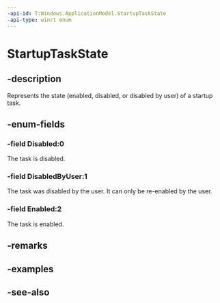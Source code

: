 ```yaml
---
-api-id: T:Windows.ApplicationModel.StartupTaskState
-api-type: winrt enum
---
```


<!-- Enumeration syntax
public enum Windows.ApplicationModel.StartupTaskState : int
-->

# StartupTaskState

## -description
Represents the state (enabled, disabled, or disabled by user) of a startup task.

## -enum-fields
### -field Disabled:0
The task is disabled.

### -field DisabledByUser:1
The task was disabled by the user. It can only be re-enabled by the user.

### -field Enabled:2
The task is enabled.


## -remarks

## -examples

## -see-also